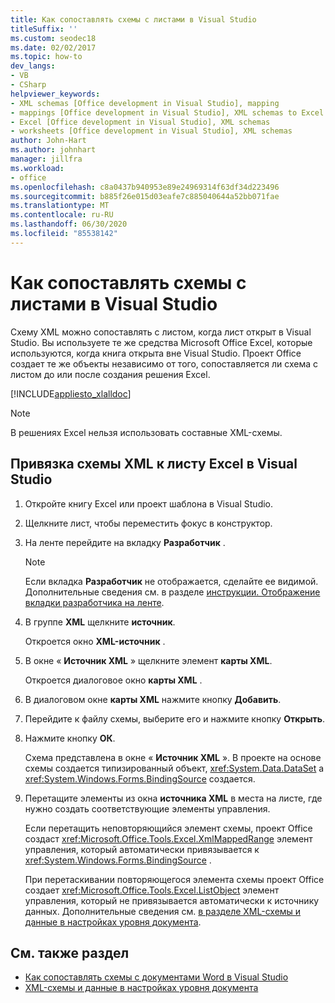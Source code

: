 ```yaml
---
title: Как сопоставлять схемы с листами в Visual Studio
titleSuffix: ''
ms.custom: seodec18
ms.date: 02/02/2017
ms.topic: how-to
dev_langs:
- VB
- CSharp
helpviewer_keywords:
- XML schemas [Office development in Visual Studio], mapping
- mappings [Office development in Visual Studio], XML schemas to Excel worksheets
- Excel [Office development in Visual Studio], XML schemas
- worksheets [Office development in Visual Studio], XML schemas
author: John-Hart
ms.author: johnhart
manager: jillfra
ms.workload:
- office
ms.openlocfilehash: c8a0437b940953e89e24969314f63df34d223496
ms.sourcegitcommit: b885f26e015d03eafe7c885040644a52bb071fae
ms.translationtype: MT
ms.contentlocale: ru-RU
ms.lasthandoff: 06/30/2020
ms.locfileid: "85538142"
---
```

# <a name="how-to-map-schemas-to-worksheets-inside-visual-studio"></a>Как сопоставлять схемы с листами в Visual Studio
  Схему XML можно сопоставлять с листом, когда лист открыт в Visual Studio. Вы используете те же средства Microsoft Office Excel, которые используются, когда книга открыта вне Visual Studio. Проект Office создает те же объекты независимо от того, сопоставляется ли схема с листом до или после создания решения Excel.

 [!INCLUDE[appliesto_xlalldoc](../vsto/includes/appliesto-xlalldoc-md.md)]

> [!NOTE]
> В решениях Excel нельзя использовать составные XML-схемы.

## <a name="to-map-an-xml-schema-to-an-excel-worksheet-in-visual-studio"></a>Привязка схемы XML к листу Excel в Visual Studio

1. Откройте книгу Excel или проект шаблона в Visual Studio.

2. Щелкните лист, чтобы переместить фокус в конструктор.

3. На ленте перейдите на вкладку **Разработчик** .

    > [!NOTE]
    > Если вкладка **Разработчик** не отображается, сделайте ее видимой. Дополнительные сведения см. в разделе [инструкции. Отображение вкладки разработчика на ленте](../vsto/how-to-show-the-developer-tab-on-the-ribbon.md).

4. В группе **XML** щелкните **источник**.

     Откроется окно **XML-источник** .

5. В окне « **Источник XML** » щелкните элемент **карты XML**.

     Откроется диалоговое окно **карты XML** .

6. В диалоговом окне **карты XML** нажмите кнопку **Добавить**.

7. Перейдите к файлу схемы, выберите его и нажмите кнопку **Открыть**.

8. Нажмите кнопку **ОК**.

     Схема представлена в окне « **Источник XML** ». В проекте на основе схемы создается типизированный объект, <xref:System.Data.DataSet> а <xref:System.Windows.Forms.BindingSource> создается.

9. Перетащите элементы из окна **источника XML** в места на листе, где нужно создать соответствующие элементы управления.

     Если перетащить неповторяющийся элемент схемы, проект Office создаст <xref:Microsoft.Office.Tools.Excel.XmlMappedRange> элемент управления, который автоматически привязывается к <xref:System.Windows.Forms.BindingSource> .

     При перетаскивании повторяющегося элемента схемы проект Office создает <xref:Microsoft.Office.Tools.Excel.ListObject> элемент управления, который не привязывается автоматически к источнику данных. Дополнительные сведения см. [в разделе XML-схемы и данные в настройках уровня документа](../vsto/xml-schemas-and-data-in-document-level-customizations.md).

## <a name="see-also"></a>См. также раздел
- [Как сопоставлять схемы с документами Word в Visual Studio](../vsto/how-to-map-schemas-to-word-documents-inside-visual-studio.md)
- [XML-схемы и данные в настройках уровня документа](../vsto/xml-schemas-and-data-in-document-level-customizations.md)
